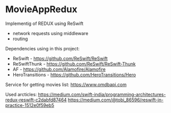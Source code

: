 # MovieAppRedux
Implementig of REDUX using ReSwift
+ network requests using middleware
+ routing


Dependencies using in this project:
 - ReSwift - https://github.com/ReSwift/ReSwift
 - ReSwiftThunk - https://github.com/ReSwift/ReSwift-Thunk
 - AF - https://github.com/Alamofire/Alamofire
 - HeroTransitions - https://github.com/HeroTransitions/Hero
 
Service for getting movies list:
https://www.omdbapi.com

Used arcticles:
https://medium.com/swift-india/programming-architectures-redux-reswift-c2dabfd87464
https://medium.com/@tobi_86596/reswift-in-practice-1512e0f59eb5
